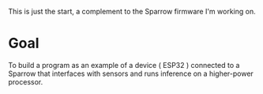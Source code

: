 This is just the start, a complement to the Sparrow firmware I'm working on.

# Goal

To build a program as an example of a device ( ESP32 ) connected to a Sparrow that interfaces with sensors and runs inference on a higher-power processor.
